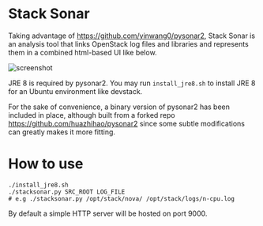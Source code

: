 Stack Sonar
===========

Taking advantage of <https://github.com/yinwang0/pysonar2>, Stack Sonar is an
analysis tool that links OpenStack log files and libraries and represents them
in a combined html-based UI like below.

![screenshot](blob/master/screenshot.png?raw=true)

JRE 8 is required by pysonar2. You may run `install_jre8.sh` to install JRE 8
for an Ubuntu environment like devstack.

For the sake of convenience, a binary version of pysonar2 has been included in
place, although built from a forked repo <https://github.com/huazhihao/pysonar2>
since some subtle modifications can greatly makes it more fitting.

How to use
==========

	./install_jre8.sh
	./stacksonar.py SRC_ROOT LOG_FILE
	# e.g ./stacksonar.py /opt/stack/nova/ /opt/stack/logs/n-cpu.log

By default a simple HTTP server will be hosted on port 9000.